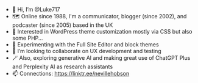 - 👋 Hi, I’m @Luke717
- 🗺️ Online since 1988, I'm a communicator, blogger (since 2002), and podcaster (since 2005) based in the UK
- 👀 Interested in WordPress theme customization mostly via CSS but also some PHP...
- 🌱 Experimenting with the Full Site Editor and block themes
- 💞️ I’m looking to collaborate on UX development and testing
- 🪄 Also, exploring generative AI and making great use of ChatGPT Plus and Perplexity AI as research assistants
- 📫 Connections: https://linktr.ee/nevillehobson

<!---
Luke717/Luke717 is a ✨ special ✨ repository because its `README.md` (this file) appears on your GitHub profile.
You can click the Preview link to take a look at your changes.
--->
